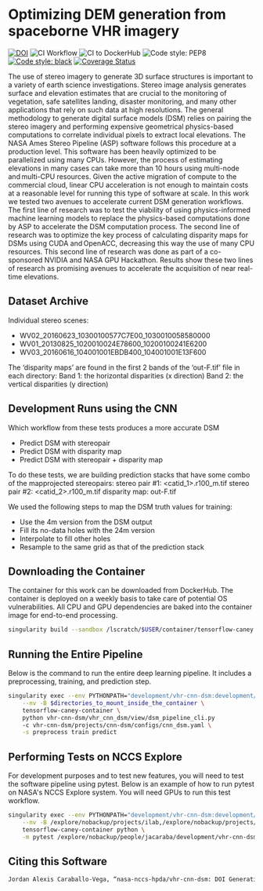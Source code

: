 # Optimizing DEM generation from spaceborne VHR imagery

[![DOI](https://zenodo.org/badge/600075861.svg)](https://zenodo.org/doi/10.5281/zenodo.10091998)
![CI Workflow](https://github.com/nasa-nccs-hpda/vhr-cnn-dsm/actions/workflows/ci.yml/badge.svg)
![CI to DockerHub ](https://github.com/nasa-nccs-hpda/vhr-cnn-dsm/actions/workflows/dockerhub.yml/badge.svg)
![Code style: PEP8](https://github.com/nasa-nccs-hpda/vhr-cnn-dsm/actions/workflows/lint.yml/badge.svg)
[![Code style: black](https://img.shields.io/badge/code%20style-black-000000.svg)](https://github.com/psf/black)
[![Coverage Status](https://coveralls.io/repos/github/nasa-nccs-hpda/vhr-cnn-dsm/badge.svg?branch=main)](https://coveralls.io/github/nasa-nccs-hpda/vhr-cnn-dsm?branch=main)

The use of stereo imagery to generate 3D surface structures is important to a variety of earth science investigations. Stereo image analysis generates surface and elevation estimates that are crucial to the monitoring of vegetation, safe satellites landing, disaster monitoring, and many other applications that rely on such data at high resolutions. The general methodology to generate digital surface models (DSM) relies on pairing the stereo imagery and performing expensive geometrical physics-based computations to correlate individual pixels to extract local elevations. The NASA Ames Stereo Pipeline (ASP) software follows this procedure at a production level. This software has been heavily optimized to be parallelized using many CPUs. However, the process of estimating elevations in many cases can take more than 10 hours using multi-node and multi-CPU resources. Given the active migration of compute to the commercial cloud, linear CPU acceleration is not enough to maintain costs at a reasonable level for running this type of software at scale. In this work we tested two avenues to accelerate current DSM generation workflows. The first line of research was to test the viability of using physics-informed machine learning models to replace the physics-based computations done by ASP to accelerate the DSM computation process. The second line of research was to optimize the key process of calculating disparity maps for DSMs using CUDA and OpenACC, decreasing this way the use of many CPU resources. This second line of research was done as part of a co-sponsored NVIDIA and NASA GPU Hackathon. Results show these two lines of research as promising avenues to accelerate the acquisition of near real-time elevations. 

## Dataset Archive

Individual stereo scenes:
  - WV02_20160623_10300100577C7E00_1030010058580000
  - WV01_20130825_1020010024E78600_10200100241E6200
  - WV03_20160616_104001001EBDB400_104001001E13F600
 
The ‘disparity maps’ are found in the first 2 bands of the ‘out-F.tif’ file in each directory:
Band 1: the horizontal disparities (x direction)
Band 2: the vertical disparities (y direction)

## Development Runs using the CNN
  
Which workflow from these tests produces a more accurate DSM

- Predict DSM with stereopair
- Predict DSM with disparity map
- Predict DSM with stereopair + disparity map
 
To do these tests, we are building prediction stacks that have some combo of the mapprojected stereopairs:
stereo pair #1: <catid_1>.r100_<res of left image>m.tif
stereo pair #2: <catid_2>.r100_<res of left image>m.tif
disparity map:  out-F.tif

We used the following steps to map the DSM truth values for training:
- Use the 4m version from the DSM output
- Fill its no-data holes with the 24m version
- Interpolate to fill other holes
- Resample to the same grid as that of the prediction stack

## Downloading the Container

The container for this work can be downloaded from DockerHub. The container is deployed on a weekly basis
to take care of potential OS vulnerabilities. All CPU and GPU dependencies are baked into the container image
for end-to-end processing.

```bash
singularity build --sandbox /lscratch/$USER/container/tensorflow-caney docker://nasanccs/tensorflow-caney:latest
```

## Running the Entire Pipeline

Below is the command to run the entire deep learning pipeline. It includes a preprocessing, training, and 
prediction step.

```bash
singularity exec --env PYTHONPATH="development/vhr-cnn-dsm:development/tensorflow-caney" \
    --nv -B $directories_to_mount_inside_the_container \
    tensorflow-caney-container \
    python vhr-cnn-dsm/vhr_cnn_dsm/view/dsm_pipeline_cli.py 
    -c vhr-cnn-dsm/projects/cnn-dsm/configs/cnn_dsm.yaml \
    -s preprocess train predict
```

## Performing Tests on NCCS Explore

For development purposes and to test new features, you will need to test the software pipeline
using pytest. Below is an example of how to run pytest on NASA's NCCS Explore system. You will
need GPUs to run this test workflow.

```bash
singularity exec --env PYTHONPATH="development/vhr-cnn-dsm:development/tensorflow-caney" \
    --nv -B /explore/nobackup/projects/ilab,/explore/nobackup/projects/3sl,$NOBACKUP,/lscratch,/explore/nobackup/people \
    tensorflow-caney-container python \
    -m pytest /explore/nobackup/people/jacaraba/development/vhr-cnn-dsm/tests
```

## Citing this Software

```bash
Jordan Alexis Caraballo-Vega, “nasa-nccs-hpda/vhr-cnn-dsm: DOI Generation”. Zenodo, Nov. 09, 2023. doi: 10.5281/zenodo.10091999.
```

